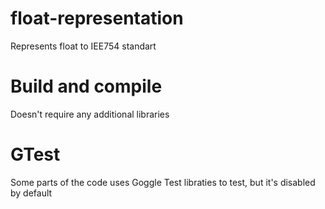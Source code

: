 # float-representation
Represents float to IEE754 standart

# Build and compile 
Doesn't require any additional libraries

# GTest
Some parts of the code uses Goggle Test libraties to test, but it's disabled by default
